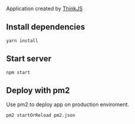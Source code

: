 
Application created by [ThinkJS](http://www.thinkjs.org)

## Install dependencies

```
yarn install
```

## Start server

```
npm start
```

## Deploy with pm2

Use pm2 to deploy app on production enviroment.

```
pm2 startOrReload pm2.json
```